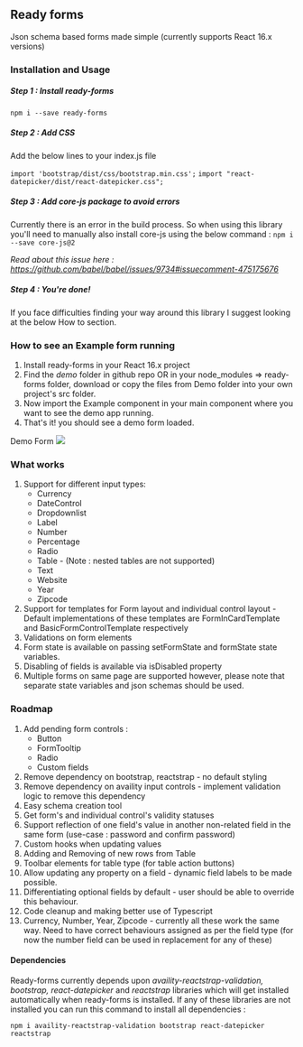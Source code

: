 ## Ready forms

Json schema based forms made simple (currently supports React 16.x versions)

### Installation and Usage

##### Step 1 : Install ready-forms
<code>npm i --save ready-forms</code>


##### Step 2 : Add CSS

Add the below lines to your index.js file

<code>import 'bootstrap/dist/css/bootstrap.min.css';</code>
<code>import "react-datepicker/dist/react-datepicker.css";</code>

##### Step 3 : Add core-js package to avoid errors

Currently there is an error in the build process. So when using this library you'll need to manually also install core-js using the below command :
<code>npm i --save core-js@2</code>

<i>Read about this issue here : https://github.com/babel/babel/issues/9734#issuecomment-475175676</i>

##### Step 4 : You're done!
If you face difficulties finding your way around this library I suggest looking at the below How to section.

### How to see an Example form running

1. Install ready-forms in your React 16.x project
2. Find the <i>demo</i> folder in github repo OR in your node_modules => ready-forms folder, download or copy the files from Demo folder into your own project's src folder.
3. Now import the Example component in your main component where you want to see the demo app running.
4. That's it! you should see a demo form loaded.

Demo Form
![](src/assets/demo.gif)

### What works

1. Support for different input types:
   - Currency
   - DateControl
   - Dropdownlist
   - Label
   - Number
   - Percentage
   - Radio
   - Table - (Note : nested tables are not supported)
   - Text
   - Website
   - Year
   - Zipcode
2. Support for templates for Form layout and individual control layout - Default implementations of these templates are FormInCardTemplate and BasicFormControlTemplate respectively
3. Validations on form elements
4. Form state is available on passing setFormState and formState state variables.
5. Disabling of fields is available via isDisabled property
6. Multiple forms on same page are supported however, please note that separate state variables and json schemas should be used.

### Roadmap

1. Add pending form controls :
   - Button
   - FormTooltip
   - Radio
   - Custom fields
2. Remove dependency on bootstrap, reactstrap - no default styling
3. Remove dependency on availity input controls - implement validation logic to remove this dependency
4. Easy schema creation tool
5. Get form's and individual control's validity statuses
6. Support reflection of one field's value in another non-related field in the same form (use-case : password and confirm password)
7. Custom hooks when updating values
8. Adding and Removing of new rows from Table
9. Toolbar elements for table type (for table action buttons)
10. Allow updating any property on a field - dynamic field labels to be made possible.
11. Differentiating optional fields by default - user should be able to override this behaviour.
12. Code cleanup and making better use of Typescript
13. Currency, Number, Year, Zipcode - currently all these work the same way. Need to have correct behaviours assigned as per the field type (for now the number field can be used in replacement for any of these)


#### Dependencies

Ready-forms currently depends upon <i> availity-reactstrap-validation, bootstrap, react-datepicker</i> and <i>reactstrap </i> libraries which will get installed automatically when ready-forms is installed. If any of these libraries are not installed you can run this command to install all dependencies :

<code>npm i availity-reactstrap-validation bootstrap react-datepicker reactstrap</code>
